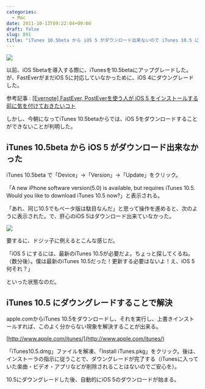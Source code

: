 ```yaml
---
categories:
  - Mac
date: 2011-10-13T09:22:04+09:00
draft: false
slug: 891
title: "iTunes 10.5beta から iOS 5 がダウンロード出来ないので iTunes 10.5 にダウングレードした"
---
```


![](/images/2011/10/0891_1.jpg)

以前、iOS 5betaを導入する際に、iTunesを10.5betaにアップグレードした。が、FastEverがまだiOS 5に対応していなかっために、iOS 4にダウングレードした。

参考記事 : [[Evernote] FastEver, PostEverを使う人が iOS 5 をインストールする前に気を付けておきたいコト](http://rakuishi.com/iphone/812/)

しかし、今朝になってiTunes 10.5betaからでは、iOS 5をダウンロードすることができないことが判明した。

## iTunes 10.5beta から iOS 5 がダウンロード出来なかった

iTunes 10.5beta で「Device」→「Version」→「Update」をクリック。

「A new iPhone software version(5.0) is available, but requires iTunes 10.5. Would you like to download iTunes 10.5 now?」と表示される。

「あれ、同じ10.5でもベータ版は駄目なんだ」と思って操作を進めると、次のように表示された。で、肝心のiOS 5はダウンロード出来ていなかった。

![](/images/2011/10/0891_2.jpg)

要するに、ドジッ子に例えるとこんな感じだ。

「iOS 5 にするには、最新のiTunes 10.5が必要だよ。ちょっと探してくるね。（数分後）。僕は最新のiTunes 10.5だった！更新する必要はないよ！え、iOS 5 何それ？」

といった状態なのだ。

## iTunes 10.5 にダウングレードすることで解決

apple.comからiTunes 10.5をダウンロードし、それを実行し、上書きインストールすれば、このよく分からない現象を解決することが出来る。

[http://www.apple.com/itunes/](http://www.apple.com/itunes/)

「iTunes10.5.dmg」ファイルを解凍、「Install iTunes.pkg」をクリック。後は、インストーラの指示に従うことで、ダウングレードが完了する（iTunesに入っていた楽曲・ビデオ・アプリなどが削除されることはないのでご安心を）。

10.5にダウングレードした後、自動的にiOS 5のダウンロードが始まる。
